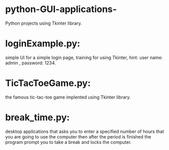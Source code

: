 # python-GUI-applications-
Python projects using Tkinter library.

# loginExample.py: 
  simple UI for a simple login page,
  training for using Tkinter,
  hint: user name: admin , password: 1234.
  
# TicTacToeGame.py:
  the famous tic-tac-toe game implented using Tkinter library.
  
# break_time.py:
  desktop applications that asks you to enter a specified number of hours that you are going to use the computer then after the period is finished the program prompt you to take a break and locks the computer.
